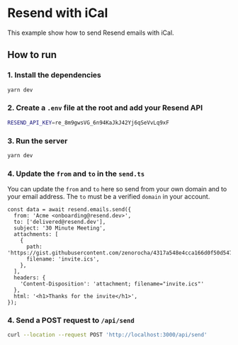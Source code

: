 # Resend with iCal

This example show how to send Resend emails with iCal.

## How to run

### 1. Install the dependencies

```bash
yarn dev
```

### 2. Create a `.env` file at the root and add your Resend API

```bash
RESEND_API_KEY=re_8m9gwsVG_6n94KaJkJ42Yj6qSeVvLq9xF
```

### 3. Run the server

```bash
yarn dev
```

### 4. Update the `from` and `to` in the `send.ts`

You can update the `from` and `to` here so send from your own domain and to your email address. The `to` must be a verified `domain` in your account.

```tsx
const data = await resend.emails.send({
  from: 'Acme <onboarding@resend.dev>',
  to: ['delivered@resend.dev'],
  subject: '30 Minute Meeting',
  attachments: [
    {
      path: 'https://gist.githubusercontent.com/zenorocha/4317a548e4cca166d0f50d54733f3f03/raw/37edb0735ab07e663b794d348dd99d7e6c9575be/invite.ics',
      filename: 'invite.ics',
    },
  ],
  headers: {
    'Content-Disposition': 'attachment; filename="invite.ics"'
  },
  html: '<h1>Thanks for the invite</h1>',
});
```

### 4. Send a POST request to `/api/send`

```bash
curl --location --request POST 'http://localhost:3000/api/send'
```
